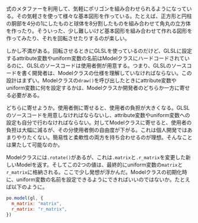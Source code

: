 式のメタファーを利用して、気軽にポリゴンを組み合わせられるようになっている。その気軽さを使って様々な基本図形を作っている。たとえば、正方形と円柱の胴部を4分の1にしたものと球体を8分割したものを組み合わせて角丸の立方体を作ったり。そういった、少し難しいけど基本図形を組み合わせて作れる図形を作ってみたり、それを回転させたりするのが楽しい。

しかし不満がある。回転させるときにGLSLを使っているのだけど、GLSLに設定するattribute変数やuniform変数の名前はModelクラスにハードコードされているのに、GLSLのソースコードは使用者側が用意する。つまり、GLSLのソースコードを書く開発者は、Modelクラスの仕様を理解していなければならない。この設計はまずい。Modelクラスの`draw()`を呼び出したときにattribute変数やuniform変数に何を設定するかは、Modelクラスか開発者のどちらか一方に寄せる必要がある。

どちらに寄せようか。使用者側に寄せると、使用者の負担が大きくなる。GLSLのソースコードを用意しなければならないし、attribute変数やuniform変数への設定も自分で行わなければならない。対してModelクラスに寄せると、使用者の負担は大幅に減るが、その分使用者側の自由度が下がる。これは個人開発ではあまりやりたくない。簡易性と柔軟性の両方を持ち合わせるのが理想。そんなことは果たして可能なのか。

Modelクラスには`.rotate()`があるが、これは`.matrix`と`.r_matrix`を変更した新しいModelを返す。そしてこの2つの値は、最終的にuniform変数の`matrix`と`r_matrix`に格納される。ここで少し発想が浮かんだ。Modelクラスの初期化時に、uniform変数の名前を設定できるようにできればいいのではないか。たとえば以下のように。

```javascript
po.model(gl, {
  m_matrix: "matrix",
  r_matrix: "r_matrix",
})
```
